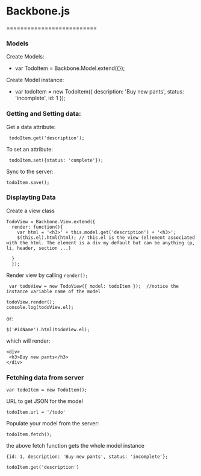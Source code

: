 # Backbone.js
==========================
### Models

Create Models:
* var TodoItem = Backbone.Model.extend({});

Create Model instance:
* var todoItem = new TodoItem({
  description: 'Buy new pants',
  status: 'incomplete',
  id: 1
  });

### Getting and Setting data:
Get a data attribute:
```
 todoItem.get('description');
 ```

To set an attribute:
```
 todoItem.set({status: 'complete'});
```

Sync to the server:
 ```
 todoItem.save();
 ```

### Displayting Data
Create a view class
```
TodoView = Backbone.View.extend({
  render: function(){
    var html = '<h3>' + this.model.get('description') + '<h3>';
    $(this.el).html(html); // this.el is the view (el)ement associated with the html. The element is a div my default but can be anything (p, li, header, section ...)

  }
  });
```

Render view by calling ```render(); ```
```
 var todoView = new TodoView({ model: todoItem });  //notice the instance variable name of the model
 ```
 ```
 todoView.render();
 console.log(todoView.el);
 ```
 or:
 ```
 $('#idName').html(todoView.el);
 ```

 which will render:
 ```
 <div>
  <h3>Buy new pants</h3>
</div>
```

### Fetching data from server

```
var todoItem = new TodoItem();
```

URL to get JSON for the model
```
todoItem.url = '/todo'
```

Populate your model from the server:
```
todoItem.fetch();
```
the above fetch function gets the whole model instance
```
{id: 1, description: 'Buy new pants', status: 'incomplete'};

todoItem.get('description')
